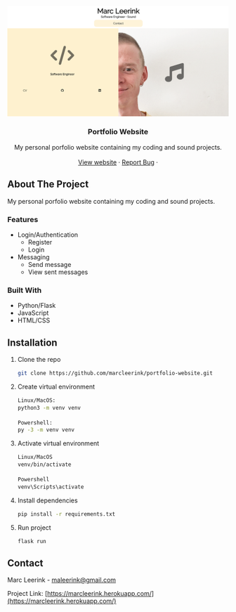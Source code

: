 
<br />
<p align="center">
  <a href="https://github.com/marcleerink/portfolio_website">
    <img src="app/static/images/portfolio_website_screenshot.png" alt="Logo">
  </a>

  <h3 align="center">Portfolio Website</h3>

  <p align="center">
    My personal porfolio website containing my coding and sound projects.
    <br />
    <br />
    <a href="https://marcleerink.herokuapp.com/">View website</a>
    ·
    <a href="https://github.com/marcleerink/portfolio-website/issues">Report Bug</a>
    ·
  </p>
</p>

## About The Project

My personal porfolio website containing my coding and sound projects.
### Features
- Login/Authentication
    - Register
    - Login
- Messaging
    - Send message
    - View sent messages
### Built With

- Python/Flask
- JavaScript
- HTML/CSS

## Installation

1. Clone the repo
   ```sh
   git clone https://github.com/marcleerink/portfolio-website.git
   ```
2. Create virtual environment
   ```sh
   Linux/MacOS:
   python3 -m venv venv

   Powershell:
   py -3 -m venv venv
   ```
3. Activate virtual environment
   ```sh
   Linux/MacOS
   venv/bin/activate

   Powershell
   venv\Scripts\activate
   ```
4. Install dependencies
   ```sh
   pip install -r requirements.txt
   ```
5. Run project
   ```sh
   flask run
   ```

## Contact

Marc Leerink - maleerink@gmail.com

Project Link: [https://marcleerink.herokuapp.com/](https://marcleerink.herokuapp.com/)